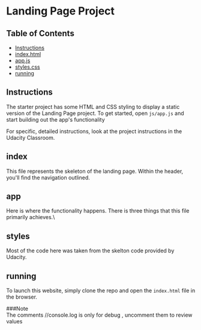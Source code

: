 # Landing Page Project

## Table of Contents

* [Instructions](#instructions)
* [index.html](#index)
* [app.js](#app)
* [styles.css](#style)
* [running](#running)

## Instructions

The starter project has some HTML and CSS styling to display a static version of the Landing Page project.
To get started, open `js/app.js` and start building out the app's functionality

For specific, detailed instructions, look at the project instructions in the Udacity Classroom.

## index
This file represents the skeleton of the landing page. Within the header, you'll find the navigation outlined.

## app
Here is where the functionality happens. There is three things that this file primarily achieves.\
## styles
Most of the code here was taken from the skelton code provided by Udacity. 
## running
To launch this website, simply clone the repo and open the `index.html` file in the browser. 

###Note  
The comments //console.log is only for debug , uncomment them to review values
